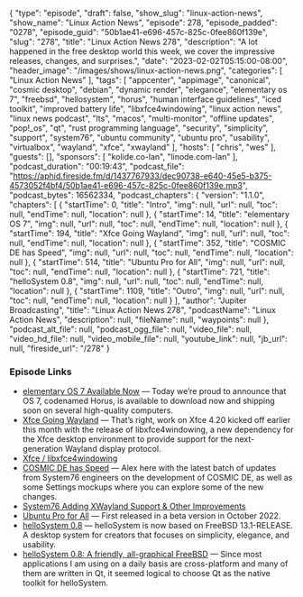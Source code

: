 {
  "type": "episode",
  "draft": false,
  "show_slug": "linux-action-news",
  "show_name": "Linux Action News",
  "episode": 278,
  "episode_padded": "0278",
  "episode_guid": "50b1ae41-e696-457c-825c-0fee860f139e",
  "slug": "278",
  "title": "Linux Action News 278",
  "description": "A lot happened in the free desktop world this week, we cover the impressive releases, changes, and surprises.",
  "date": "2023-02-02T05:15:00-08:00",
  "header_image": "/images/shows/linux-action-news.png",
  "categories": [
    "Linux Action News"
  ],
  "tags": [
    "appcenter",
    "appimage",
    "canonical",
    "cosmic desktop",
    "debian",
    "dynamic render",
    "elegance",
    "elementary os 7",
    "freebsd",
    "hellosystem",
    "horus",
    "human interface guidelines",
    "iced toolkit",
    "improved battery life",
    "libxfce4windowing",
    "linux action news",
    "linux news podcast",
    "lts",
    "macos",
    "multi-monitor",
    "offline updates",
    "pop!_os",
    "qt",
    "rust programming language",
    "security",
    "simplicity",
    "support",
    "system76",
    "ubuntu community",
    "ubuntu pro",
    "usability",
    "virtualbox",
    "wayland",
    "xfce",
    "xwayland"
  ],
  "hosts": [
    "chris",
    "wes"
  ],
  "guests": [],
  "sponsors": [
    "kolide.co-lan",
    "linode.com-lan"
  ],
  "podcast_duration": "00:19:43",
  "podcast_file": "https://aphid.fireside.fm/d/1437767933/dec90738-e640-45e5-b375-4573052f4bf4/50b1ae41-e696-457c-825c-0fee860f139e.mp3",
  "podcast_bytes": 16562334,
  "podcast_chapters": {
    "version": "1.1.0",
    "chapters": [
      {
        "startTime": 0,
        "title": "Intro",
        "img": null,
        "url": null,
        "toc": null,
        "endTime": null,
        "location": null
      },
      {
        "startTime": 14,
        "title": "elementary OS 7",
        "img": null,
        "url": null,
        "toc": null,
        "endTime": null,
        "location": null
      },
      {
        "startTime": 194,
        "title": "Xfce Going Wayland",
        "img": null,
        "url": null,
        "toc": null,
        "endTime": null,
        "location": null
      },
      {
        "startTime": 352,
        "title": "COSMIC DE has Speed",
        "img": null,
        "url": null,
        "toc": null,
        "endTime": null,
        "location": null
      },
      {
        "startTime": 514,
        "title": "Ubuntu Pro for All",
        "img": null,
        "url": null,
        "toc": null,
        "endTime": null,
        "location": null
      },
      {
        "startTime": 721,
        "title": "helloSystem 0.8",
        "img": null,
        "url": null,
        "toc": null,
        "endTime": null,
        "location": null
      },
      {
        "startTime": 1109,
        "title": "Outro",
        "img": null,
        "url": null,
        "toc": null,
        "endTime": null,
        "location": null
      }
    ],
    "author": "Jupiter Broadcasting",
    "title": "Linux Action News 278",
    "podcastName": "Linux Action News",
    "description": null,
    "fileName": null,
    "waypoints": null
  },
  "podcast_alt_file": null,
  "podcast_ogg_file": null,
  "video_file": null,
  "video_hd_file": null,
  "video_mobile_file": null,
  "youtube_link": null,
  "jb_url": null,
  "fireside_url": "/278"
}


### Episode Links

  * [elementary OS 7 Available Now](https://blog.elementary.io/os-7-available-now/ "elementary OS 7 Available Now") — Today we’re proud to announce that OS 7, codenamed Horus, is available to download now and shipping soon on several high-quality computers.
  * [Xfce Going Wayland](https://9to5linux.com/xfce-4-20-desktop-environment-will-finally-bring-wayland-support "Xfce Going Wayland") — That’s right, work on Xfce 4.20 kicked off earlier this month with the release of libxfce4windowing, a new dependency for the Xfce desktop environment to provide support for the next-generation Wayland display protocol.
  * [Xfce / libxfce4windowing](https://gitlab.xfce.org/xfce/libxfce4windowing "Xfce / libxfce4windowing")
  * [COSMIC DE has Speed](https://blog.system76.com/post/more-on-cosmic-de-to-kick-off-2023 "COSMIC DE has Speed") — Alex here with the latest batch of updates from System76 engineers on the development of COSMIC DE, as well as some Settings mockups where you can explore some of the new changes.
  * [System76 Adding XWayland Support & Other Improvements](https://www.phoronix.com/news/System76-COSMIC-DE-January "System76 Adding XWayland Support & Other Improvements")
  * [Ubuntu Pro for All](https://9to5linux.com/canonical-announces-general-availability-of-ubuntu-pro-free-for-up-to-5-pcs "Ubuntu Pro for All") — First released in a beta version in October 2022.
  * [helloSystem 0.8](https://github.com/helloSystem/ISO/releases "helloSystem 0.8") — helloSystem is now based on FreeBSD 13.1-RELEASE. A desktop system for creators that focuses on simplicity, elegance, and usability.
  * [helloSystem 0.8: A friendly, all-graphical FreeBSD](https://www.theregister.com/2023/01/31/hellosystem_08/ "helloSystem 0.8: A friendly, all-graphical FreeBSD") — Since most applications I am using on a daily basis are cross-platform and many of them are written in Qt, it seemed logical to choose Qt as the native toolkit for helloSystem.


